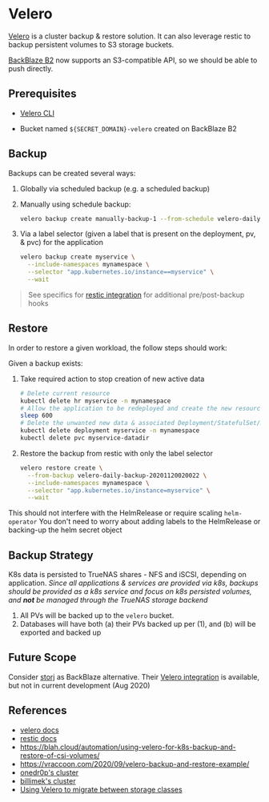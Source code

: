 # Velero

[Velero](https://velero.io) is a cluster backup & restore solution. It can also leverage restic to backup persistent volumes to S3 storage buckets.

[BackBlaze B2](https://help.backblaze.com/hc/en-us/articles/360047425453) now supports an S3-compatible API, so we should be able to push directly.

## Prerequisites

* [Velero CLI](https://velero.io/docs/v1.6/basic-install/#install-the-cli)
<!-- * [MinIO on BackBlaze](../minio/README.md) -->
* Bucket named `${SECRET_DOMAIN}-velero` created on BackBlaze B2 <!-- and fronted by MinIO -->

## Backup

Backups can be created several ways:

1. Globally via scheduled backup (e.g. a scheduled backup)
2. Manually using schedule backup:

   ```sh
   velero backup create manually-backup-1 --from-schedule velero-daily-backup
   ```

3. Via a label selector (given a label that is present on the deployment, pv, & pvc) for the application

   ```sh
   velero backup create myservice \
     --include-namespaces mynamespace \
     --selector "app.kubernetes.io/instance==myservice" \
     --wait
   ```

> See specifics for [restic integration](https://velero.io/docs/v1.6/restic/#how-backup-and-restore-work-with-restic) for additional pre/post-backup hooks

## Restore

In order to restore a given workload, the follow steps should work:

Given a backup exists:

1. Take required action to stop creation of new active data

   ```sh
   # Delete current resource
   kubectl delete hr myservice -n mynamespace
   # Allow the application to be redeployed and create the new resources
   sleep 600
   # Delete the unwanted new data & associated Deployment/StatefulSet/Daemonset
   kubectl delete deployment myservice -n mynamespace
   kubectl delete pvc myservice-datadir
   ```

2. Restore the backup from restic with only the label selector

   ```sh
   velero restore create \
     --from-backup velero-daily-backup-20201120020022 \
     --include-namespaces mynamespace \
     --selector "app.kubernetes.io/instance=myservice" \
     --wait
    ```

This should not interfere with the HelmRelease or require scaling `helm-operator`
You don't need to worry about adding labels to the HelmRelease or backing-up the helm secret object

## Backup Strategy

K8s data is persisted to TrueNAS shares - NFS and iSCSI, depending on application.  _Since all applications & services are provided via k8s, backups should be provided as a k8s service and focus on k8s persisted volumes, and **not** be managed through the TrueNAS storage backend_

1. All PVs will be backed up to the `velero` bucket.
2. Databases will have both (a) their PVs backed up per (1), and (b) will be exported and backed up

## Future Scope

Consider [storj](https://storj.io/pricing) as BackBlaze alternative.  Their [Velero integration](https://github.com/storj/velero-plugin) is available, but not in current development (Aug 2020)

## References

* [velero docs](https://velero.io/docs/v1.6/)
* [restic docs](https://restic.readthedocs.io/en/stable/020_installation.html#docker-container)
* https://blah.cloud/automation/using-velero-for-k8s-backup-and-restore-of-csi-volumes/
* https://vraccoon.com/2020/09/velero-backup-and-restore-example/
* [onedr0p's cluster](https://github.com/onedr0p/home-cluster/tree/main/cluster/apps/velero)
* [billimek's cluster](https://github.com/billimek/k8s-gitops/tree/master/velero)
* [Using Velero to migrate between storage classes](https://gist.github.com/deefdragon/d58a4210622ff64088bd62a5d8a4e8cc)
